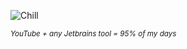![Chill](https://i.giphy.com/media/A6aHBCFqlE0Rq/source.gif)

<sup><i>YouTube + any Jetbrains tool = 95% of my days</i></sup>
